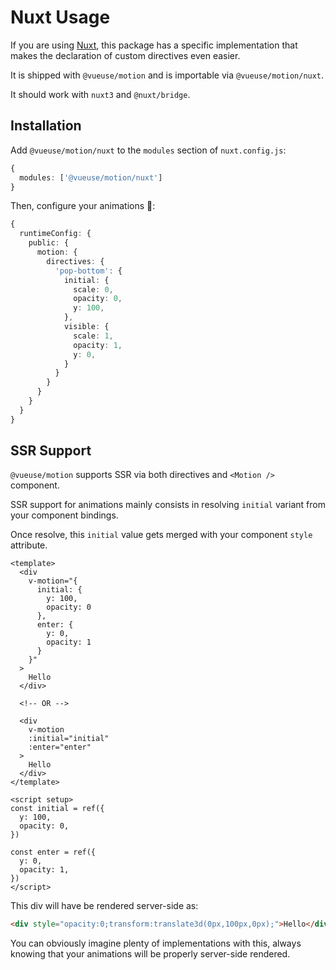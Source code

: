 # Nuxt Usage

If you are using [Nuxt](https://nuxtjs.org/), this package has a specific implementation that makes the declaration of custom directives even easier.

It is shipped with `@vueuse/motion` and is importable via `@vueuse/motion/nuxt`.

It should work with `nuxt3` and `@nuxt/bridge`.

## Installation

Add `@vueuse/motion/nuxt` to the `modules` section of `nuxt.config.js`:

```typescript [nuxt.config.ts]
{
  modules: ['@vueuse/motion/nuxt']
}
```

Then, configure your animations 🤹:

```typescript [nuxt.config.ts]
{
  runtimeConfig: {
    public: {
      motion: {
        directives: {
          'pop-bottom': {
            initial: {
              scale: 0,
              opacity: 0,
              y: 100,
            },
            visible: {
              scale: 1,
              opacity: 1,
              y: 0,
            }
          }
        }
      }
    }
  }
}
```

## SSR Support

`@vueuse/motion` supports SSR via both directives and `<Motion />` component.

SSR support for animations mainly consists in resolving `initial` variant from your component bindings.

Once resolve, this `initial` value gets merged with your component `style` attribute.

```vue
<template>
  <div
    v-motion="{
      initial: {
        y: 100,
        opacity: 0
      },
      enter: {
        y: 0,
        opacity: 1
      }
    }"
  >
    Hello
  </div>

  <!-- OR -->

  <div
    v-motion
    :initial="initial"
    :enter="enter"
  >
    Hello
  </div>
</template>

<script setup>
const initial = ref({
  y: 100,
  opacity: 0,
})

const enter = ref({
  y: 0,
  opacity: 1,
})
</script>
```

This div will have be rendered server-side as:

```html
<div style="opacity:0;transform:translate3d(0px,100px,0px);">Hello</div>
```

You can obviously imagine plenty of implementations with this, always knowing that your animations will be properly server-side rendered.

